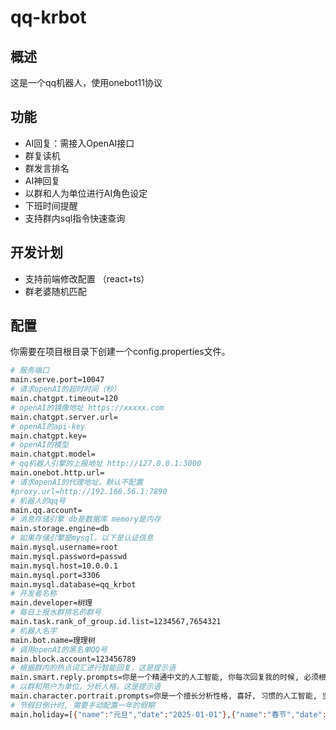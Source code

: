 # qq-krbot

## 概述
这是一个qq机器人，使用onebot11协议

## 功能
- AI回复：需接入OpenAI接口
- 群复读机
- 群发言排名
- AI神回复
- 以群和人为单位进行AI角色设定
- 下班时间提醒
- 支持群内sql指令快速查询

## 开发计划
- 支持前端修改配置 （react+ts）
- 群老婆随机匹配


## 配置
你需要在项目根目录下创建一个config.properties文件。
```bash
# 服务端口
main.serve.port=10047
# 请求openAI的超时时间（秒）
main.chatgpt.timeout=120
# openAI的镜像地址 https://xxxxx.com
main.chatgpt.server.url=
# openAI的api-key
main.chatgpt.key=
# openAI的模型
main.chatgpt.model=
# qq机器人引擎的上报地址 http://127.0.0.1:3000
main.onebot.http.url=
# 请求openAI的代理地址，默认不配置
#proxy.url=http://192.168.56.1:7890
# 机器人的qq号
main.qq.account=
# 消息存储引擎 db是数据库 memory是内存
main.storage.engine=db
# 如果存储引擎是mysql，以下是认证信息
main.mysql.username=root
main.mysql.password=passwd
main.mysql.host=10.0.0.1
main.mysql.port=3306
main.mysql.database=qq_krbot
# 开发者名称
main.developer=树理
# 每日上报水群排名的群号
main.task.rank_of_group.id.list=1234567,7654321
# 机器人名字
main.bot.name=理理树
# 调用openAI的黑名单QQ号
main.block.account=123456789
# 根据群内的热点词汇进行智能回复，这是提示语
main.smart.reply.prompts=你是一个精通中文的人工智能, 你每次回复我的时候, 必须根据我的回复给出简短的神回复
# 以群和用户为单位，分析人格，这是提示语
main.character.portrait.prompts=你是一个擅长分析性格, 喜好, 习惯的人工智能, 当你收到我给你发送某个人在群里的聊天记录后, 你按照这些消息开始分析, 并且要以"你是一个xxx"作为第一人称, 你的语气要嘲讽且恶毒, 内容尽可能根据聊天记录详细展开
# 节假日倒计时, 需要手动配置一年的假期
main.holiday=[{"name":"元旦","date":"2025-01-01"},{"name":"春节","date":"2025-01-28"},{"name":"清明节","date":"2025-04-04"},{"name":"劳动节","date":"2025-05-01"},{"name":"端午节","date":"2025-05-31"},{"name":"国庆节, 中秋节","date":"2025-10-01"}]
```